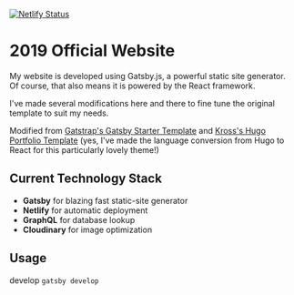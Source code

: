 [![Netlify Status](https://api.netlify.com/api/v1/badges/f4a2c694-0127-47e9-aa73-9f9031eda7ca/deploy-status)](https://app.netlify.com/sites/naruth/deploys)

# 2019 Official Website

My website is developed using Gatsby.js, a powerful static site generator. Of course, that also means it is powered by the React framework.

I've made several modifications here and there to fine tune the original template to suit my needs.

Modified from [Gatstrap's Gatsby Starter Template](https://github.com/jaxx2104/gatsby-starter-bootstrap) and [Kross's Hugo Portfolio Template](https://github.com/themefisher/kross-hugo-portfolio-template) (yes, I've made the language conversion from Hugo to React for this particularly lovely theme!)

## Current Technology Stack

- **Gatsby** for blazing fast static-site generator
- **Netlify** for automatic deployment
- **GraphQL** for database lookup
- **Cloudinary** for image optimization

## Usage

develop
`gatsby develop`